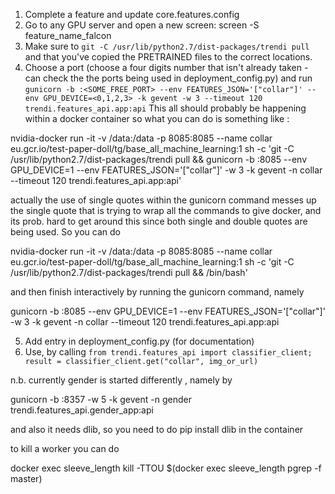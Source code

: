 1. Complete a feature and update core.features.config
2. Go to any GPU server and open a new screen: screen -S feature_name_falcon
3. Make sure to `git -C /usr/lib/python2.7/dist-packages/trendi pull` and that you've copied the PRETRAINED files to the correct locations.
4. Choose a port (choose a four digits number that isn't already taken - can check the the ports being used in deployment_config.py) and run `gunicorn -b :<SOME_FREE_PORT> --env FEATURES_JSON='["collar"]' --env GPU_DEVICE=<0,1,2,3> -k gevent -w 3 --timeout 120 trendi.features_api.app:api`
  This all should probably be happening within a docker container so what you can do is something like : 
  
  nvidia-docker run -it -v /data:/data -p 8085:8085 --name collar eu.gcr.io/test-paper-doll/tg/base_all_machine_learning:1 sh -c 'git -C /usr/lib/python2.7/dist-packages/trendi pull &&  gunicorn -b :8085 --env GPU_DEVICE=1 --env FEATURES_JSON='["collar"]' -w 3 -k gevent -n collar --timeout 120 trendi.features_api.app:api'
  
  actually the use of  single quotes within the gunicorn command messes up the single quote that is trying to wrap all the commands to give docker, and its prob. hard to get around this since both single and double quotes are being used. So you can do 
  
  nvidia-docker run -it -v /data:/data -p 8085:8085 --name collar eu.gcr.io/test-paper-doll/tg/base_all_machine_learning:1 sh -c 'git -C /usr/lib/python2.7/dist-packages/trendi pull && /bin/bash'   
  
  and then finish interactively by running the gunicorn command, namely
  
  gunicorn -b :8085 --env GPU_DEVICE=1 --env FEATURES_JSON='["collar"]' -w 3 -k gevent -n collar --timeout 120 trendi.features_api.app:api


5. Add entry in deployment_config.py (for documentation)
6. Use, by calling `from trendi.features_api import classifier_client; result = classifier_client.get("collar", img_or_url)`


n.b. currently gender is started differently , namely by 

gunicorn -b :8357 -w 5 -k gevent -n gender trendi.features_api.gender_app:api

and also it needs dlib, so you need to do pip install dlib in the container



to kill a worker you can do 

docker exec sleeve_length kill -TTOU $(docker exec sleeve_length pgrep -f master)
